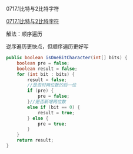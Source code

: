 0717.1比特与2比特字符

[0717.1比特与2比特字符](https://leetcode-cn.com/problems/1-bit-and-2-bit-characters/)



解法：顺序遍历

逆序遍历更快点，但顺序遍历更好写

```java
public boolean isOneBitCharacter(int[] bits) {
    boolean pre = false;
    boolean result = false;
    for (int bit : bits) {
        result = false;
        //是否时两位数的后一位
        if (pre) {
            pre = false;
        }//是否新增两位数 
        else if (bit == 0) {
            result = true;
        } else {
            pre = true;
        }
    }
    return result;
}
```


